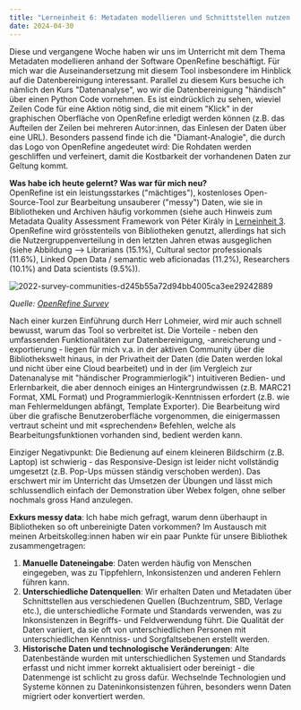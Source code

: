 ```yaml
---
title: "Lerneinheit 6: Metadaten modellieren und Schnittstellen nutzen A (OpenRefine)"
date: 2024-04-30
---
```

Diese und vergangene Woche haben wir uns im Unterricht mit dem Thema Metadaten modellieren anhand der Software OpenRefine beschäftigt. Für mich war die Auseinandersetzung mit diesem Tool insbesondere im Hinblick auf die Datenbereinigung interessant. Parallel zu diesem Kurs besuche ich nämlich den Kurs "Datenanalyse", wo wir die Datenbereinigung "händisch" über einen Python Code vornehmen. Es ist eindrücklich zu sehen, wieviel Zeilen Code für eine Aktion nötig sind, die mit einem "Klick" in der graphischen Oberfläche von OpenRefine erledigt werden können (z.B. das Aufteilen der Zeilen bei mehreren Autor:innen, das Einlesen der Daten über eine URL). Besonders passend finde ich die "Diamant-Analogie", die durch das Logo von OpenRefine angedeutet wird: Die Rohdaten werden geschliffen und verfeinert, damit die Kostbarkeit der vorhandenen Daten zur Geltung kommt.

**Was habe ich heute gelernt? Was war für mich neu?**  
OpenRefine ist ein leistungsstarkes ("mächtiges"), kostenloses Open-Source-Tool zur Bearbeitung unsauberer ("messy") Daten, wie sie in Bibliotheken und Archiven häufig vorkommen (siehe auch Hinweis zum Metadata Quality Assessment Framework von Péter Király in [Lerneinheit 3](https://patriciaschneiderfhgr.github.io/Lerntagebuch_BAIN/2024/02/27/einheit3.html). OpenRefine wird grösstenteils von Bibliotheken genutzt, allerdings hat sich die Nutzergruppenverteilung in den letzten Jahren etwas ausgeglichen (siehe Abbildung --> Librarians (15.1%), Cultural sector professionals (11.6%), Linked Open Data / semantic web aficionadas (11.2%), Researchers (10.1%) and Data scientists (9.5%)).

![2022-survey-communities-d245b55a72d94bb4005ca3ee29242889](https://github.com/user-attachments/assets/021e0165-0b37-44f0-95ca-0498d24fbd09)

*Quelle: [OpenRefine Survey](https://openrefine.org/blog/2022/06/28/2022-survey-results.html)*

Nach einer kurzen Einführung durch Herr Lohmeier, wird mir auch schnell bewusst, warum das Tool so verbreitet ist. Die Vorteile - neben den umfassenden Funktionalitäten zur Datenbereinigung, -anreicherung und -exportierung - liegen für mich v.a. in der aktiven Community über die Bibliothekswelt hinaus, in der Privatheit der Daten (die Daten werden lokal und nicht über eine Cloud bearbeitet) und in der (im Vergleich zur Datenanalyse mit "händischer Programmierlogik") intuitiveren Bedien- und Erlernbarkeit, die aber dennoch einiges an Hintergrundwissen (z.B. MARC21 Format, XML Format) und Programmierlogik-Kenntnissen erfordert (z.B. wie man Fehlermeldungen abfängt, Template Exporter). Die Bearbeitung wird über die grafische Benutzeroberfläche vorgenommen, die einigermassen vertraut scheint und mit «sprechenden» Befehlen, welche als Bearbeitungsfunktionen vorhanden sind, bedient werden kann.

Einziger Negativpunkt: Die Bedienung auf einem kleineren Bildschirm (z.B. Laptop) ist schwierig - das Responsive-Design ist leider nicht vollständig umgesetzt (z.B. Pop-Ups müssen ständig verschoben werden). Das erschwert mir im Unterricht das Umsetzen der Übungen und lässt mich schlussendlich einfach der Demonstration über Webex folgen, ohne selber nochmals gross Hand anzulegen.

**Exkurs messy data**: Ich habe mich gefragt, warum denn überhaupt in Bibliotheken so oft unbereinigte Daten vorkommen? Im Austausch mit meinen Arbeitskolleg:innen haben wir ein paar Punkte für unsere Bibliothek zusammengetragen:
1. **Manuelle Dateneingabe**: Daten werden häufig von Menschen eingegeben, was zu Tippfehlern, Inkonsistenzen und anderen Fehlern führen kann.
2. **Unterschiedliche Datenquellen**: Wir erhalten Daten und Metadaten über Schnittstellen aus verschiedenen Quellen (Buchzentrum, SBD, Verlage etc.), die unterschiedliche Formate und Standards verwenden, was zu Inkonsistenzen in Begriffs- und Feldverwendung führt. Die Qualität der Daten variiert, da sie oft von unterschiedlichen Personen mit unterschiedlichen Kenntniss- und Sorgfaltsebenen erstellt werden.
3. **Historische Daten und technologische Veränderungen**: Alte Datenbestände wurden mit unterschiedlichen Systemen und Standards erfasst und nicht immer korrekt aktualisiert oder bereinigt - die Datenmenge ist schlicht zu gross dafür. Wechselnde Technologien und Systeme können zu Dateninkonsistenzen führen, besonders wenn Daten migriert oder konvertiert werden.
